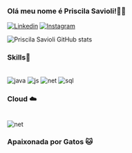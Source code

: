 ### Olá meu nome é Priscila Savioli!👩‍💻

[![Linkedin](https://img.shields.io/badge/LinkedIn-0077B5?style=for-the-badge&logo=linkedin&logoColor=white)](https://www.linkedin.com/in/priscila-savioli-784b5aa0/)
[![Instagram](https://img.shields.io/badge/Instagram-E4405F?style=for-the-badge&logo=instagram&logoColor=white)](https://www.instagram.com/saviolipri/?utm_source=qr&igshid=MzNlNGNkZWQ4Mg%3D%3D)

![Priscila Savioli GitHub stats](https://github-readme-stats.vercel.app/api?username=saviolipri&show_icons=true&theme=radical)

### Skills🚀
<div style="display: inline_block"><br/>
<img align="center" alt="java" src="https://img.shields.io/badge/Java-ED8B00?style=for-the-badge&logo=openjdk&logoColor=white" >
<img align="center" alt="js" src="https://img.shields.io/badge/JavaScript-F7DF1E?style=for-the-badge&logo=javascript&logoColor=black" >
<img align="center" alt="net" src="https://img.shields.io/badge/.NET-5C2D91?style=for-the-badge&logo=.net&logoColor=white" >
<img align="center" alt="sql" src="https://img.shields.io/badge/Microsoft_SQL_Server-CC2927?style=for-the-badge&logo=microsoft-sql-server&logoColor=white" >
</div>

### Cloud ☁️
<div style="display: inline_block"><br/>
  <img align="center" alt="net" src="https://img.shields.io/badge/Azure_DevOps-0078D7?style=for-the-badge&logo=azure-devops&logoColor=white" >
</div>

### Apaixonada por Gatos 🐱
